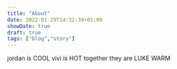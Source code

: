 ```yaml
---
title: "About"
date: 2022-01-29T14:32:39+01:00
showDate: true
draft: true
tags: ["blog","story"]
---
```


jordan is COOL
vivi is HOT
together they are LUKE WARM
